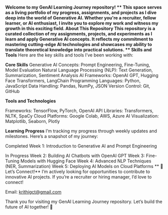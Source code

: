 **Welcome to my GenAI Learning Journey repository! **
  This space serves as a living portfolio of my progress, assignments, and projects as I dive deep into the world of Generative AI. Whether you're a recruiter, fellow learner, or AI enthusiast, I invite you to explore my work and witness my growth in this exciting field.
**About This Repository**
  This repository is a curated collection of my assignments, projects, and experiments as I learn and apply Generative AI concepts. It reflects my commitment to mastering cutting-edge AI technologies and showcases my ability to translate theoretical knowledge into practical solutions.
**   Skills and Tools**
Here are the key skills and tools I’ve been working with:

**Core Skills**
Generative AI Concepts: Prompt Engineering, Fine-Tuning, Model Evaluation
Natural Language Processing (NLP): Text Generation, Summarization, Sentiment Analysis
AI Frameworks: OpenAI GPT, Hugging Face Transformers, LangChain
Programming Languages: Python, JavaScript
Data Handling: Pandas, NumPy, JSON
Version Control: Git, GitHub

**Tools and Technologies**

Frameworks: TensorFlow, PyTorch, OpenAI API
Libraries: Transformers, NLTK, SpaCy
Cloud Platforms: Google Colab, AWS, Azure AI
Visualization: Matplotlib, Seaborn, Plotly

**Learning Progress**
I’m tracking my progress through weekly updates and milestones. Here’s a snapshot of my journey:

Completed
Week 1: Introduction to Generative AI and Prompt Engineering

In Progress
Week 2: Building AI Chatbots with OpenAI GPT
Week 3: Fine-Tuning Models with Hugging Face
Week 4: Advanced NLP Techniques (NER, Summarization)
Week 5: Deploying AI Models on Cloud Platforms
**
🤝 Let’s Connect!**
I’m actively looking for opportunities to contribute to innovative AI projects. If you’re a recruiter or hiring manager, I’d love to connect!

Email: krithigct@gmail.com


Thank you for visiting my GenAI Learning Journey repository. Let’s build the future of AI together! 🚀
